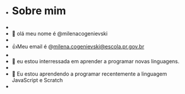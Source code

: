 - # Sobre mim
- 
- 👋 olá meu nome é @milenacogenievski
-
- :+1:Meu email é @milena.cogenievski@escola.pr.gov.br
-
- 👀 eu estou interressada em aprender a programar novas linguagens.
- 
- 🌱 Eu estou aprendendo a programar recentemente a linguagem JavaScript e Scratch
- 
